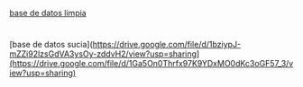 [base de datos limpia](https://drive.google.com/file/d/1bziypJ-mZZi92lzsGdVA3ysOy-zddvH2/view?usp=sharing)
#
[base de datos sucia](https://drive.google.com/file/d/1bziypJ-mZZi92lzsGdVA3ysOy-zddvH2/view?usp=sharing](https://drive.google.com/file/d/1Ga5On0Thrfx97K9YDxMO0dKc3oGF57_3/view?usp=sharing)
